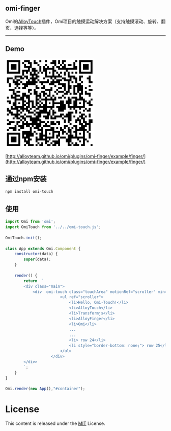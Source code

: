 ﻿## omi-finger

Omi的[AlloyTouch](https://github.com/AlloyTeam/AlloyTouch)插件，Omi项目的触摸运动解决方案（支持触摸滚动、旋转、翻页、选择等等）。

---

## Demo

![omi-touch](./omi-touch.png)

[http://alloyteam.github.io/omi/plugins/omi-finger/example/finger/](http://alloyteam.github.io/omi/plugins/omi-finger/example/finger/)

## 通过npm安装 

``` js
npm install omi-touch
```

## 使用

```js
import Omi from 'omi';
import OmiTouch from '../../omi-touch.js';

OmiTouch.init();

class App extends Omi.Component {
    constructor(data) {
        super(data);
    }

    render() {
        return  `
        <div class="main">
            <div  omi-touch class="touchArea" motionRef="scroller" min="-1750" max="0" >
                        <ul ref="scroller">
                            <li>Hello, Omi-Touch!</li>
                            <li>AlloyTouch</li>
                            <li>Transformjs</li>
                            <li>AlloyFinger</li>
                            <li>Omi</li>
                            ...
                            ...
                            <li> row 24</li>
                            <li style="border-bottom: none;"> row 25</li>
                        </ul>
                    </div>
        </div>
        `;
    }
}

Omi.render(new App(),"#container");
```


# License
This content is released under the [MIT](http://opensource.org/licenses/MIT) License.
